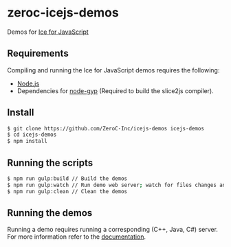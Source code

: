 # zeroc-icejs-demos
Demos for [Ice for JavaScript](https://github.com/ZeroC-Inc/zeroc-icejs)

## Requirements
Compiling and running the Ice for JavaScript demos requires the following:
- [Node.js](https://nodejs.org)
- Dependencies for [node-gyp](https://github.com/TooTallNate/node-gyp) (Required to build the slice2js compiler).

## Install
```bash
$ git clone https://github.com/ZeroC-Inc/icejs-demos icejs-demos
$ cd icejs-demos
$ npm install
```

## Running the scripts
```bash
$ npm run gulp:build // Build the demos
$ npm run gulp:watch // Run demo web server; watch for files changes and reload
$ npm run gulp:clean // Clean the demos
```

## Running the demos
Running a demo requires running a corresponding (C++, Java, C#) server. For more information refer to the [documentation](https://doc.zeroc.com/display/Ice36/Sample+Programs).

